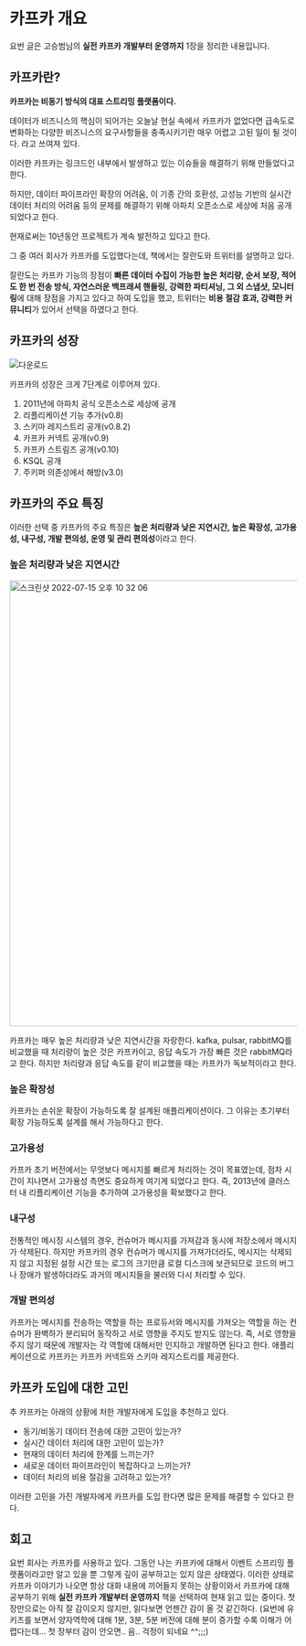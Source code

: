 # 카프카 개요

요번 글은 고승범님의 **실전 카프카 개발부터 운영까지** 1장을 정리한 내용입니다.

## 카프카란?

**카프카는 비동기 방식의 대표 스트리밍 플랫폼이다.**

데이터가 비즈니스의 핵심이 되어가는 오늘날 현실 속에서 카프카가 없었다면 급속도로 변화하는 다양한 비즈니스의 요구사항들을 충족시키기란 매우 어렵고 고된 일이 될 것이다. 라고 쓰여져 있다.

이러한 카프카는 링크드인 내부에서 발생하고 있는 이슈들을 해결하기 위해 만들었다고 한다.

하지만, 데이터 파이프라인 확장의 어려움, 이 기종 간의 호환성, 고성능 기반의 실시간 데이터 처리의 어려움 등의 문제를 해결하기 위해 아파치 오픈소스로 세상에 처음 공개되었다고 한다.

현재로써는 10년동안 프로젝트가 계속 발전하고 있다고 한다.

그 중 여러 회사가 카프카를 도입했다는데, 책에서는 잘란도와 트위터를 설명하고 있다.

잘란도는 카프카 기능의 장점이 **빠른 데이터 수집이 가능한 높은 처리량, 순서 보장, 적어도 한 번 전송 방식, 자연스러운 백프래셔 핸들링, 강력한 파티셔닝, 그 외 스냅샷, 모니터링**에 대해 장점을 가지고 있다고 하여 도입을 했고, 트위터는 **비용 절감 효과, 강력한 커뮤니티**가 있어서 선택을 하였다고 한다.

## 카프카의 성장
![다운로드](https://user-images.githubusercontent.com/50702723/179238787-13364907-ebde-42fb-8fe4-a2b503a6b114.jpeg)

카프카의 성장은 크게 7단계로 이루어져 있다.

1. 2011년에 아파치 공식 오픈소스로 세상에 공개
2. 리플리케이션 기능 추가(v0.8)
3. 스키마 레지스트리 공개(v0.8.2)
4. 카프카 커넥트 공개(v0.9)
5. 카프카 스트림즈 공개(v0.10)
6. KSQL 공개
7. 주키퍼 의존성에서 해방(v3.0)

## 카프카의 주요 특징 

이러한 선택 중 카프카의 주요 특징은 **높은 처리량과 낮은 지연시간, 높은 확장성, 고가용성, 내구성, 개발 편의성, 운영 및 관리 편의성**이라고 한다.

### 높은 처리량과 낮은 지연시간
<img width="780" alt="스크린샷 2022-07-15 오후 10 32 06" src="https://user-images.githubusercontent.com/50702723/179238643-de931a36-3cb5-4720-b6f9-c922410eb18d.png">

카프카는 매우 높은 처리량과 낮은 지연시간을 자랑한다. kafka, pulsar, rabbitMQ를 비교했을 때 처리량이 높은 것은 카프카이고, 응답 속도가 가장 빠른 것은 rabbitMQ라고 한다. 하지만 처리량과 응답 속도를 같이 비교했을 때는 카프카가 독보적이라고 한다.

### 높은 확장성
카프카는 손쉬운 확장이 가능하도록 잘 설계된 애플리케이션이다. 그 이유는 초기부터 확장 가능하도록 설계를 해서 가능하다고 한다.

### 고가용성
카프카 초기 버전에서는 무엇보다 메시지를 빠르게 처리하는 것이 목표였는데, 점차 시간이 지나면서 고가용성 측면도 중요하게 여기게 되었다고 한다. 즉, 2013년에 클러스터 내 리플리케이션 기능을 추가하여 고가용성을 확보했다고 한다. 

### 내구성
전통적인 메시징 시스템의 경우, 컨슈머가 메시지를 가져감과 동시에 저장소에서 메시지가 삭제된다. 하지만 카프카의 경우 컨슈머가 메시지를 가져가더라도, 메시지는 삭제되지 않고 지정된 설정 시간 또는 로그의 크기만큼 로컬 디스크에 보관되므로 코드의 버그나 장애가 발생하더라도 과거의 메시지들을 불러와 다시 처리할 수 있다.

### 개발 편의성
카프카는 메시지를 전송하는 역할을 하는 프로듀서와 메시지를 가져오는 역할을 하는 컨슈머가 완벽하가 분리되어 동작하고 서로 영향을 주지도 받지도 않는다. 즉, 서로 영향을 주지 않기 때문에 개발자는 각 역할에 대해서만 인지하고 개발하면 된다고 한다. 애플리케이션으로 카프카는 카프카 커넥트와 스키마 레지스트리를 제공한다. 

## 카프카 도입에 대한 고민
추 카프카는 아래의 상황에 처한 개발자에게 도입을 추천하고 있다.

- 동기/비동기 데이터 전송에 대한 고민이 있는가?
- 실시간 데이터 처리에 대한 고민이 있는가?
- 현재의 데이터 처리에 한계를 느끼는가?
- 새로운 데이터 파이프라인이 복잡하다고 느끼는가?
- 데이터 처리의 비용 절감을 고려하고 있는가?

이러한 고민을 가진 개발자에게 카프카를 도입 한다면 많은 문제를 해결할 수 있다고 한다.

## 회고

요번 회사는 카프카를 사용하고 있다. 그동안 나는 카프카에 대해서 이벤트 스프리밍 플랫폼이라고만 알고 있을 뿐 그렇게 깊이 공부하고는 있지 않은 상태였다. 이러한 상태로 카프카 이야기가 나오면 항상 대화 내용에 끼어들지 못하는 상황이와서 카프카에 대해 공부하기 위해 **실전 카프카 개발부터 운영까지** 책을 선택하여 현재 읽고 있는 중이다. 첫 장만으로는 아직 잘 감이오지 않지만, 읽다보면 언젠간 감이 올 것 같긴하다. 
 (요번에 유키즈를 보면서 양자역학에 대해 1분, 3분, 5분 버전에 대해 분이 증가할 수록 이해가 어렵다는데... 첫 장부터 감이 안오면.. 음.. 걱정이 되네요 ^^;;;)
